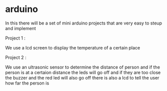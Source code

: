 # arduino

In this there will be a set of mini arduino projects that are 
very easy to steup and implement

Project 1 :

We use a lcd screen to display the temperature of a certain place

Project 2 :

We use an ultrasonic sensor to determine the distance of person and if the person is at a certaion distance the leds will go off and if they are too close the buzzer and the red led will also go off there is also a lcd to tell the user how far the person is 

